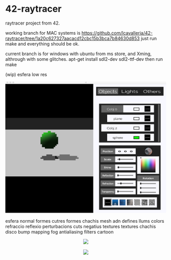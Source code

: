 # 42-raytracer
raytracer project from 42.

working branch for MAC systems is https://github.com/lcavalleria/42-raytracer/tree/1a20c627327aacacd12cbc15b3bca7b84630d853
just run make and everything should be ok.

current branch is for windows with ubuntu from ms store, and Xming, althrough with some glitches.
apt-get install sdl2-dev 
                sdl2-ttf-dev
then run make

(wip)
esfera low res
<p align="center">
<img src="https://github.com/lcavalleria/42-raytracer/blob/master/captures/low%20res%20sphere.png" width="640"/>
</p>
esfera normal
formes cutres
formes chachis
mesh
adn
defines
llums colors
refraccio
reflexio
perturbacions
cuts
negatius
textures
textures chachis
disco
bump mapping
fog
antialiasing
filters
cartoon

<p align="center">
<img src="https://github.com/lcavalleria/42-raytracer/blob/master/captures/kirbydemo.gif" width="640"/>
</p>


<p align="center">
<img src="https://github.com/lcavalleria/42-raytracer/blob/master/captures/kirbydemo.gif" width="640"/>
</p>
